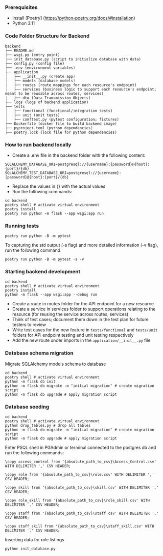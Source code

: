 ### Prerequisites

- Install [Poetry] (https://python-poetry.org/docs/#installation)
- Python 3.11

### Code Folder Structure for Backend

```
backend
├── README.md
├── wsgi.py (entry point)
|── init_database.py (script to initialize database with data)
├── config.py (config file)
├── .env (environment variables)
├── application
│   ├── __init__.py (create app)
│   ├── models (database models)
|   ├── routes (route mappings for each resource's endpoint)
│   ├── services (business logic to support each resource's endpoint; meant to be reusable across routes, services)
│   ├── dto (Data Transmission Objects)
├── logs (logs of backend application)
├── tests
│   ├── functional (functional/integration tests)
│   ├── unit (unit tests)
│   ├── conftest.py (pytest configuration; fixtures)
├── Dockerfile (docker file to build backend image)
├── pyproject.toml (python dependencies)
├── poetry.lock (lock file for python dependencies)
```

### How to run backend locally

- Create a .env file in the backend folder with the following content:

```
SQLALCHEMY_DATABASE_URI=postgresql://{username}:{password}@{host}:{port}/{db}
SQLALCHEMY_TEST_DATABASE_URI=postgresql://{username}:{password}@{host}:{port}/{db}
```

- Replace the values in {} with the actual values
- Run the following commands:

```
cd backend
poetry shell # activate virtual environment
poetry install
poetry run python -m flask --app wsgi:app run
```

### Running tests

```
poetry run python -B -m pytest
```

To capturing the std output (-s flag) and more detailed information (-v flag), run the following command:

```
poetry run python -B -m pytest -s -v
```

### Starting backend development

```
cd backend
poetry shell # activate virtual environment
poetry install
python -m flask --app wsgi:app --debug run
```

- Create a route in routes folder for the API endpoint for a new resource
- Create a service in services folder to support operations relating to the resource (for reusing the service across routes, services)
- Think of test cases; document them down in the test plan for future testers to review
- Write test cases for the new feature in `tests/functional` and `tests/unit` folders for API endpoint testing and unit testing respectively
- Add the new route under imports in the `application/__init__.py` file

### Database schema migration

Migrate SQLAlchemy models schema to database

```
cd backend
poetry shell # activate virtual environment
python -m flask db init
python -m flask db migrate -m "initial migration" # create migration script
python -m flask db upgrade # apply migration script
```

### Database seeding

```
cd backend
poetry shell # activate virtual environment
python drop_tables.py # drop all tables
python -m flask db migrate -m "initial migration" # create migration script
python -m flask db upgrade # apply migration script
```

Enter PSQL shell in PGAdmin or terminal connected to the postgres db and run the following commands:

```
\copy access_control from '{absolute_path_to_csv}\Access_Control.csv' WITH DELIMITER ',' CSV HEADER;

\copy role from '{absolute_path_to_csv}\role.csv' WITH DELIMITER ',' CSV HEADER;

\copy skill from '{absolute_path_to_csv}\skill.csv' WITH DELIMITER ',' CSV HEADER;

\copy role_skill from '{absolute_path_to_csv}\role_skill.csv' WITH DELIMITER ',' CSV HEADER;

\copy staff from '{absolute_path_to_csv}\staff.csv' WITH DELIMITER ',' CSV HEADER;

\copy staff_skill from '{absolute_path_to_csv}\staff_skill.csv' WITH DELIMITER ',' CSV HEADER;

```

Inserting data for role listings

```
python init_database.py
```
